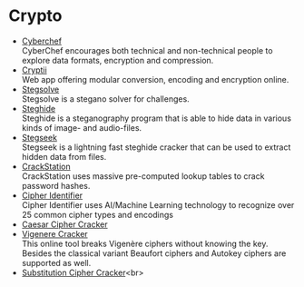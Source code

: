<h1> Crypto </h1>

- [Cyberchef](https://gchq.github.io/CyberChef)<br>
CyberChef encourages both technical and non-technical people to explore data formats, encryption and compression.<br>
- [Cryptii](https://cryptii.com/)<br>
Web app offering modular conversion, encoding and encryption online.<br>
- [Stegsolve](https://www.aldeid.com/wiki/Stegsolve)<br>
Stegsolve is a stegano solver for challenges.<br>
- [Steghide](http://steghide.sourceforge.net/)<br>
Steghide is a steganography program that is able to hide data in various kinds of image- and audio-files.<br>
- [Stegseek](https://github.com/RickdeJager/stegseek)<br>
Stegseek is a lightning fast steghide cracker that can be used to extract hidden data from files.<br>
- [CrackStation](https://crackstation.net/)<br>
CrackStation uses massive pre-computed lookup tables to crack password hashes.<br>
- [Cipher Identifier](https://www.boxentriq.com/code-breaking/cipher-identifier)<br>
Cipher Identifier uses AI/Machine Learning technology to recognize over 25 common cipher types and encodings
- [Caesar Cipher Cracker](https://www.nayuki.io/page/automatic-caesar-cipher-breaker-javascript)<br>
- [Vigenere Cracker](https://www.guballa.de/vigenere-solver)<br>
This online tool breaks Vigenère ciphers without knowing the key. Besides the classical variant Beaufort ciphers and Autokey ciphers are supported as well.<br>
- [Substitution Cipher Cracker](https://planetcalc.com/8047/#:~:text=In%20cryptography%2C%20a%20substitution%20cipher%20is%20a%20method,letters%2C%20mixtures%20of%20the%20above%2C%20and%20so%20forth.)<br>
<br>
